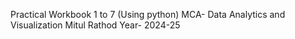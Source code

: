 Practical Workbook 1 to 7 (Using python)
MCA-  Data Analytics and Visualization
Mitul Rathod
Year- 2024-25
